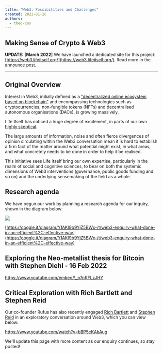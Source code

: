 ```yaml
---
title: "Web3: Possibilities and Challenges"
created: 2022-01-26
authors: 
  - theo-cox
---
```


## Making Sense of Crypto & Web3

**UPDATE: \[March 2022\]** We have launched a dedicated site for this project: [https://web3.lifeitself.org/](https://web3.lifeitself.org/). Read more in the [announce post](https://lifeitself.org/2022/03/16/making-sense-of-crypto-and-web3-launch/).

* * *

## Original Overview

Interest in Web3, initially defined as a ["decentralized online ecosystem based on blockchain"](https://www.wired.com/story/web3-gavin-wood-interview/) and encompassing technologies such as cryptocurrencies, non-fungible tokens (NFTs) and decentralised autonomous organisations (DAOs), is growing massively.

Life Itself has noticed a huge degree of excitement, in parts of our own [highly skeptical](assets/BTC-QF.pdf).

The large amounts of information, noise and often fierce divergences of opinion circulating within the Web3 conversation mean it is hard to establish a firm fact of the matter around what potential might exist, in what areas, and what concretely needs to be done in order to help it be realised.

This initiative sees Life Itself bring our own expertise, particularly in the realm of social and cognitive sciences, to bear on both the systemic dimensions of Web3 interventions (governance, public goods funding and so on) and the underlying sensemaking of the field as a whole.

## Research agenda

We have begun our work by planning a research agenda for our inquiry, shown in the diagram below:

![](assets/images/Screenshot-2022-01-26-160522-1024x726.png)

[https://coggle.it/diagram/YfAKI9b9YjZ5BWx-/t/web3-enquiry-what-done-in-an-efficient%2C-effective-way](https://coggle.it/diagram/YfAKI9b9YjZ5BWx-/t/web3-enquiry-what-done-in-an-efficient%2C-effective-way)

## Exploring the Neo-metallist thesis for Bitcoin with Stephen Diehl - 16 Feb 2022

https://www.youtube.com/embed/\_o7pRFLzJHY

## Critical Exploration with Rich Bartlett and Stephen Reid

Our co-founder Rufus has also recently engaged [Rich Bartlett](http://richdecibels.com/) and [Stephen Reid](https://stephenreid.net/) in an exploratory conversation around Web3, which you can view below:

https://www.youtube.com/watch?v=bBP5cKAbAug

We'll update this page with more content as our enquiry continues, so stay posted!

